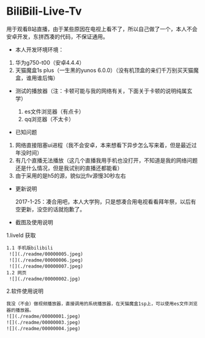 # BiliBili-Live-Tv
用于观看B站直播，由于某些原因在电视上看不了，所以自己做了一个，本人不会安卓开发，东拼西凑的代码，不保证通用。

* 本人开发环境环境：

 1. 华为g750-t00（安卓4.4.4）
 2. 天猫魔盒1s plus（一生黑的yunos 6.0.0）（没有机顶盒的亲们千万别买天猫魔盒，谁用谁后悔）

* 测试的播放器（注：卡顿可能与我的网络有关，下面关于卡顿的说明纯属玄学）
  1. es文件浏览器（有点卡）
  2. qq浏览器（不太卡）


* 已知问题

 1. 网络直接阻塞ui进程（我不会安卓，本来想看下异步怎么写来着，但是最近过年没时间）
 2. 有几个直播无法播放（这几个直播我用手机也没打开，不知道是我的网络问题还是什么情况，但是我试别的直播还都能看）
 3. 由于采用的是h5的源，貌似比flv源慢30秒左右


* 更新说明

  2017-1-25：凑合用吧，本人大学狗，只是想凑合用电视看看拜年祭，以后有空更新，没空的话就抱歉了。

* 截图及使用说明

 1.liveId 获取

    1.1 手机版bilibili
     ![](./readme/00000005.jpeg)
     ![](./readme/00000006.jpeg)
     ![](./readme/00000007.jpeg)
    1.2 网页
     ![](./readme/00000002.jpg)

  2.软件使用说明

    我没（不会）做视频播放器，直接调用的系统播放器，在天猫魔盒1sp上，可以使用es文件浏览器的播放器。
    ![](./readme/00000001.jpeg)
    ![](./readme/00000003.jpeg)
    ![](./readme/00000004.jpeg)
